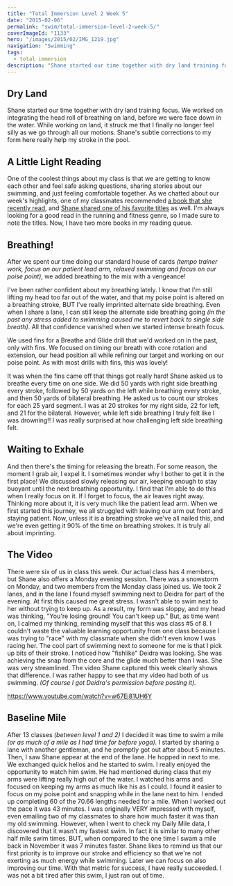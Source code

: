 ```yaml
---
title: "Total Immersion Level 2 Week 5"
date: "2015-02-06"
permalink: "swim/total-immersion-level-2-week-5/"
coverImageId: "1133"
hero: "/images/2015/02/IMG_1219.jpg"
navigation: "Swimming"
tags:
  - total immersion
description: "Shane started our time together with dry land training focus. We worked on integrating the head roll of breathing on land, before we were face down in the water. While working on land, it struck me that I finally no longer feel silly as we go through all our motions."
---
```


## Dry Land

Shane started our time together with dry land training focus. We worked on integrating the head roll of breathing on land, before we were face down in the water. While working on land, it struck me that I finally no longer feel silly as we go through all our motions. Shane's subtle corrections to my form here really help my stroke in the pool.

## A Little Light Reading

One of the coolest things about my class is that we are getting to know each other and feel safe asking questions, sharing stories about our swimming, and just feeling comfortable together. As we chatted about our week's highlights, one of my classmates recommended [a book that she recently read](http://www.amazon.com/gp/product/1477800832), and [Shane shared one of his favorite titles](http://www.amazon.com/gp/product/B00INIXN9Q) as well. I'm always looking for a good read in the running and fitness genre, so I made sure to note the titles. Now, I have two more books in my reading queue.

## Breathing!

After we spent our time doing our standard house of cards _(tempo trainer work, focus on our patient lead arm, relaxed swimming and focus on our poise point)_, we added breathing to the mix with a vengeance!

I've been rather confident about my breathing lately. I know that I'm still lifting my head too far out of the water, and that my poise point is altered on a breathing stroke, BUT I've really imprinted alternate side breathing. Even when I share a lane, I can still keep the alternate side breathing going _(in the past any stress added to swimming caused me to revert back to single side breath)_. All that confidence vanished when we started intense breath focus.

We used fins for a Breathe and Glide drill that we'd worked on in the past, only with fins. We focused on timing our breath with core rotation and extension, our head position all while refining our target and working on our poise point. As with most drills with fins, this was lovely!

It was when the fins came off that things got really hard! Shane asked us to breathe every time on one side. We did 50 yards with right side breathing every stroke, followed by 50 yards on the left while breathing every stroke, and then 50 yards of bilateral breathing. He asked us to count our strokes for each 25 yard segment. I was at 20 strokes for my right side, 22 for left, and 21 for the bilateral. However, while left side breathing I truly felt like I was drowning!! I was really surprised at how challenging left side breathing felt.

## Waiting to Exhale

And then there's the timing for releasing the breath. For some reason, the moment I grab air, I expel it. I sometimes wonder why I bother to get it in the first place! We discussed slowly releasing our air, keeping enough to stay buoyant until the next breathing opportunity. I find that I'm able to do this when I really focus on it. If I forget to focus, the air leaves right away. Thinking more about it, it is very much like the patient lead arm. When we first started this journey, we all struggled with leaving our arm out front and staying patient. Now, unless it is a breathing stroke we've all nailed this, and we're even getting it 90% of the time on breathing strokes. It is truly all about imprinting.

## The Video

There were six of us in class this week. Our actual class has 4 members, but Shane also offers a Monday evening session. There was a snowstorm on Monday, and two members from the Monday class joined us. We took 2 lanes, and in the lane I found myself swimming next to Deidra for part of the evening. At first this caused me great stress. I wasn't able to swim next to her without trying to keep up. As a result, my form was sloppy, and my head was thinking, "You're losing ground! You can't keep up." But, as time went on, I calmed my thinking, reminding myself that this was class #5 of 8. I couldn't waste the valuable learning opportunity from one class because I was trying to "race" with my classmate when she didn't even know I was racing her. The cool part of swimming next to someone for me is that I pick up bits of their stroke. I noticed how "fishlike" Deidra was looking. She was achieving the snap from the core and the glide much better than I was. She was very streamlined. The video Shane captured this week clearly shows that difference. I was rather happy to see that my video had both of us swimming. _(Of course I got Deidra's permission before posting it)._

https://www.youtube.com/watch?v=w67Ej81UH6Y

## Baseline Mile

After 13 classes _(between level 1 and 2)_ I decided it was time to swim a mile _(or as much of a mile as I had time for before yoga)._ I started by sharing a lane with another gentleman, and he promptly got out after about 5 minutes. Then, I saw Shane appear at the end of the lane. He hopped in next to me. We exchanged quick hellos and he started to swim. I really enjoyed the opportunity to watch him swim. He had mentioned during class that my arms were lifting really high out of the water. I watched his arms and focused on keeping my arms as much like his as I could. I found it easier to focus on my poise point and snapping while in the lane next to him. I ended up completing 60 of the 70.66 lengths needed for a mile. When I worked out the pace it was 43 minutes. I was originally VERY impressed with myself, even emailing two of my classmates to share how much faster it was than my old swimming. However, when I went to check my Daily Mile data, I discovered that it wasn't my fastest swim. In fact it is similar to many other half mile swim times. BUT, when compared to the one time I swam a mile back in November it was 7 minutes faster. Shane likes to remind us that our first priority is to improve our stroke and efficiency so that we're not exerting as much energy while swimming. Later we can focus on also improving our time. With that metric for success, I have really succeeded. I was not a bit tired after this swim, I just ran out of time.
